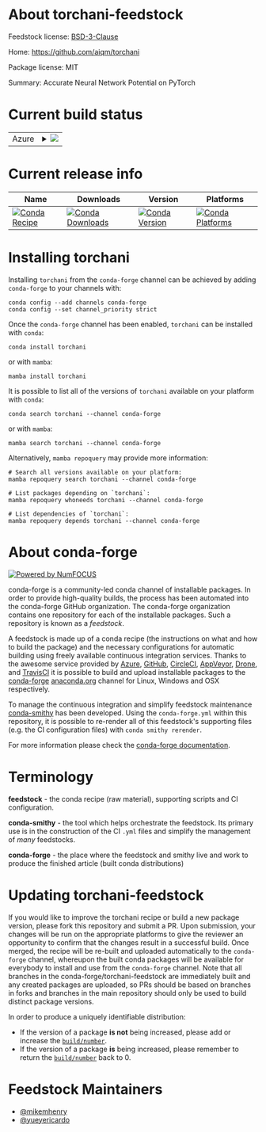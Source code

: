 About torchani-feedstock
========================

Feedstock license: [BSD-3-Clause](https://github.com/conda-forge/torchani-feedstock/blob/main/LICENSE.txt)

Home: https://github.com/aiqm/torchani

Package license: MIT

Summary: Accurate Neural Network Potential on PyTorch

Current build status
====================


<table>
    
  <tr>
    <td>Azure</td>
    <td>
      <details>
        <summary>
          <a href="https://dev.azure.com/conda-forge/feedstock-builds/_build/latest?definitionId=10418&branchName=main">
            <img src="https://dev.azure.com/conda-forge/feedstock-builds/_apis/build/status/torchani-feedstock?branchName=main">
          </a>
        </summary>
        <table>
          <thead><tr><th>Variant</th><th>Status</th></tr></thead>
          <tbody><tr>
              <td>linux_64_c_compiler_version11cuda_compilernvcccuda_compiler_version11.8cxx_compiler_version11numpy1.22python3.10.____cpython</td>
              <td>
                <a href="https://dev.azure.com/conda-forge/feedstock-builds/_build/latest?definitionId=10418&branchName=main">
                  <img src="https://dev.azure.com/conda-forge/feedstock-builds/_apis/build/status/torchani-feedstock?branchName=main&jobName=linux&configuration=linux%20linux_64_c_compiler_version11cuda_compilernvcccuda_compiler_version11.8cxx_compiler_version11numpy1.22python3.10.____cpython" alt="variant">
                </a>
              </td>
            </tr><tr>
              <td>linux_64_c_compiler_version11cuda_compilernvcccuda_compiler_version11.8cxx_compiler_version11numpy1.22python3.8.____cpython</td>
              <td>
                <a href="https://dev.azure.com/conda-forge/feedstock-builds/_build/latest?definitionId=10418&branchName=main">
                  <img src="https://dev.azure.com/conda-forge/feedstock-builds/_apis/build/status/torchani-feedstock?branchName=main&jobName=linux&configuration=linux%20linux_64_c_compiler_version11cuda_compilernvcccuda_compiler_version11.8cxx_compiler_version11numpy1.22python3.8.____cpython" alt="variant">
                </a>
              </td>
            </tr><tr>
              <td>linux_64_c_compiler_version11cuda_compilernvcccuda_compiler_version11.8cxx_compiler_version11numpy1.22python3.9.____cpython</td>
              <td>
                <a href="https://dev.azure.com/conda-forge/feedstock-builds/_build/latest?definitionId=10418&branchName=main">
                  <img src="https://dev.azure.com/conda-forge/feedstock-builds/_apis/build/status/torchani-feedstock?branchName=main&jobName=linux&configuration=linux%20linux_64_c_compiler_version11cuda_compilernvcccuda_compiler_version11.8cxx_compiler_version11numpy1.22python3.9.____cpython" alt="variant">
                </a>
              </td>
            </tr><tr>
              <td>linux_64_c_compiler_version11cuda_compilernvcccuda_compiler_version11.8cxx_compiler_version11numpy1.23python3.11.____cpython</td>
              <td>
                <a href="https://dev.azure.com/conda-forge/feedstock-builds/_build/latest?definitionId=10418&branchName=main">
                  <img src="https://dev.azure.com/conda-forge/feedstock-builds/_apis/build/status/torchani-feedstock?branchName=main&jobName=linux&configuration=linux%20linux_64_c_compiler_version11cuda_compilernvcccuda_compiler_version11.8cxx_compiler_version11numpy1.23python3.11.____cpython" alt="variant">
                </a>
              </td>
            </tr><tr>
              <td>linux_64_c_compiler_version11cuda_compilernvcccuda_compiler_version11.8cxx_compiler_version11numpy1.26python3.12.____cpython</td>
              <td>
                <a href="https://dev.azure.com/conda-forge/feedstock-builds/_build/latest?definitionId=10418&branchName=main">
                  <img src="https://dev.azure.com/conda-forge/feedstock-builds/_apis/build/status/torchani-feedstock?branchName=main&jobName=linux&configuration=linux%20linux_64_c_compiler_version11cuda_compilernvcccuda_compiler_version11.8cxx_compiler_version11numpy1.26python3.12.____cpython" alt="variant">
                </a>
              </td>
            </tr><tr>
              <td>linux_64_c_compiler_version12cuda_compilerNonecuda_compiler_versionNonecxx_compiler_version12numpy1.22python3.10.____cpython</td>
              <td>
                <a href="https://dev.azure.com/conda-forge/feedstock-builds/_build/latest?definitionId=10418&branchName=main">
                  <img src="https://dev.azure.com/conda-forge/feedstock-builds/_apis/build/status/torchani-feedstock?branchName=main&jobName=linux&configuration=linux%20linux_64_c_compiler_version12cuda_compilerNonecuda_compiler_versionNonecxx_compiler_version12numpy1.22python3.10.____cpython" alt="variant">
                </a>
              </td>
            </tr><tr>
              <td>linux_64_c_compiler_version12cuda_compilerNonecuda_compiler_versionNonecxx_compiler_version12numpy1.22python3.8.____cpython</td>
              <td>
                <a href="https://dev.azure.com/conda-forge/feedstock-builds/_build/latest?definitionId=10418&branchName=main">
                  <img src="https://dev.azure.com/conda-forge/feedstock-builds/_apis/build/status/torchani-feedstock?branchName=main&jobName=linux&configuration=linux%20linux_64_c_compiler_version12cuda_compilerNonecuda_compiler_versionNonecxx_compiler_version12numpy1.22python3.8.____cpython" alt="variant">
                </a>
              </td>
            </tr><tr>
              <td>linux_64_c_compiler_version12cuda_compilerNonecuda_compiler_versionNonecxx_compiler_version12numpy1.22python3.9.____cpython</td>
              <td>
                <a href="https://dev.azure.com/conda-forge/feedstock-builds/_build/latest?definitionId=10418&branchName=main">
                  <img src="https://dev.azure.com/conda-forge/feedstock-builds/_apis/build/status/torchani-feedstock?branchName=main&jobName=linux&configuration=linux%20linux_64_c_compiler_version12cuda_compilerNonecuda_compiler_versionNonecxx_compiler_version12numpy1.22python3.9.____cpython" alt="variant">
                </a>
              </td>
            </tr><tr>
              <td>linux_64_c_compiler_version12cuda_compilerNonecuda_compiler_versionNonecxx_compiler_version12numpy1.23python3.11.____cpython</td>
              <td>
                <a href="https://dev.azure.com/conda-forge/feedstock-builds/_build/latest?definitionId=10418&branchName=main">
                  <img src="https://dev.azure.com/conda-forge/feedstock-builds/_apis/build/status/torchani-feedstock?branchName=main&jobName=linux&configuration=linux%20linux_64_c_compiler_version12cuda_compilerNonecuda_compiler_versionNonecxx_compiler_version12numpy1.23python3.11.____cpython" alt="variant">
                </a>
              </td>
            </tr><tr>
              <td>linux_64_c_compiler_version12cuda_compilerNonecuda_compiler_versionNonecxx_compiler_version12numpy1.26python3.12.____cpython</td>
              <td>
                <a href="https://dev.azure.com/conda-forge/feedstock-builds/_build/latest?definitionId=10418&branchName=main">
                  <img src="https://dev.azure.com/conda-forge/feedstock-builds/_apis/build/status/torchani-feedstock?branchName=main&jobName=linux&configuration=linux%20linux_64_c_compiler_version12cuda_compilerNonecuda_compiler_versionNonecxx_compiler_version12numpy1.26python3.12.____cpython" alt="variant">
                </a>
              </td>
            </tr><tr>
              <td>osx_64_numpy1.22python3.10.____cpython</td>
              <td>
                <a href="https://dev.azure.com/conda-forge/feedstock-builds/_build/latest?definitionId=10418&branchName=main">
                  <img src="https://dev.azure.com/conda-forge/feedstock-builds/_apis/build/status/torchani-feedstock?branchName=main&jobName=osx&configuration=osx%20osx_64_numpy1.22python3.10.____cpython" alt="variant">
                </a>
              </td>
            </tr><tr>
              <td>osx_64_numpy1.22python3.8.____cpython</td>
              <td>
                <a href="https://dev.azure.com/conda-forge/feedstock-builds/_build/latest?definitionId=10418&branchName=main">
                  <img src="https://dev.azure.com/conda-forge/feedstock-builds/_apis/build/status/torchani-feedstock?branchName=main&jobName=osx&configuration=osx%20osx_64_numpy1.22python3.8.____cpython" alt="variant">
                </a>
              </td>
            </tr><tr>
              <td>osx_64_numpy1.22python3.9.____cpython</td>
              <td>
                <a href="https://dev.azure.com/conda-forge/feedstock-builds/_build/latest?definitionId=10418&branchName=main">
                  <img src="https://dev.azure.com/conda-forge/feedstock-builds/_apis/build/status/torchani-feedstock?branchName=main&jobName=osx&configuration=osx%20osx_64_numpy1.22python3.9.____cpython" alt="variant">
                </a>
              </td>
            </tr><tr>
              <td>osx_64_numpy1.23python3.11.____cpython</td>
              <td>
                <a href="https://dev.azure.com/conda-forge/feedstock-builds/_build/latest?definitionId=10418&branchName=main">
                  <img src="https://dev.azure.com/conda-forge/feedstock-builds/_apis/build/status/torchani-feedstock?branchName=main&jobName=osx&configuration=osx%20osx_64_numpy1.23python3.11.____cpython" alt="variant">
                </a>
              </td>
            </tr><tr>
              <td>osx_64_numpy1.26python3.12.____cpython</td>
              <td>
                <a href="https://dev.azure.com/conda-forge/feedstock-builds/_build/latest?definitionId=10418&branchName=main">
                  <img src="https://dev.azure.com/conda-forge/feedstock-builds/_apis/build/status/torchani-feedstock?branchName=main&jobName=osx&configuration=osx%20osx_64_numpy1.26python3.12.____cpython" alt="variant">
                </a>
              </td>
            </tr><tr>
              <td>osx_arm64_numpy1.22python3.10.____cpython</td>
              <td>
                <a href="https://dev.azure.com/conda-forge/feedstock-builds/_build/latest?definitionId=10418&branchName=main">
                  <img src="https://dev.azure.com/conda-forge/feedstock-builds/_apis/build/status/torchani-feedstock?branchName=main&jobName=osx&configuration=osx%20osx_arm64_numpy1.22python3.10.____cpython" alt="variant">
                </a>
              </td>
            </tr><tr>
              <td>osx_arm64_numpy1.22python3.8.____cpython</td>
              <td>
                <a href="https://dev.azure.com/conda-forge/feedstock-builds/_build/latest?definitionId=10418&branchName=main">
                  <img src="https://dev.azure.com/conda-forge/feedstock-builds/_apis/build/status/torchani-feedstock?branchName=main&jobName=osx&configuration=osx%20osx_arm64_numpy1.22python3.8.____cpython" alt="variant">
                </a>
              </td>
            </tr><tr>
              <td>osx_arm64_numpy1.22python3.9.____cpython</td>
              <td>
                <a href="https://dev.azure.com/conda-forge/feedstock-builds/_build/latest?definitionId=10418&branchName=main">
                  <img src="https://dev.azure.com/conda-forge/feedstock-builds/_apis/build/status/torchani-feedstock?branchName=main&jobName=osx&configuration=osx%20osx_arm64_numpy1.22python3.9.____cpython" alt="variant">
                </a>
              </td>
            </tr><tr>
              <td>osx_arm64_numpy1.23python3.11.____cpython</td>
              <td>
                <a href="https://dev.azure.com/conda-forge/feedstock-builds/_build/latest?definitionId=10418&branchName=main">
                  <img src="https://dev.azure.com/conda-forge/feedstock-builds/_apis/build/status/torchani-feedstock?branchName=main&jobName=osx&configuration=osx%20osx_arm64_numpy1.23python3.11.____cpython" alt="variant">
                </a>
              </td>
            </tr><tr>
              <td>osx_arm64_numpy1.26python3.12.____cpython</td>
              <td>
                <a href="https://dev.azure.com/conda-forge/feedstock-builds/_build/latest?definitionId=10418&branchName=main">
                  <img src="https://dev.azure.com/conda-forge/feedstock-builds/_apis/build/status/torchani-feedstock?branchName=main&jobName=osx&configuration=osx%20osx_arm64_numpy1.26python3.12.____cpython" alt="variant">
                </a>
              </td>
            </tr>
          </tbody>
        </table>
      </details>
    </td>
  </tr>
</table>

Current release info
====================

| Name | Downloads | Version | Platforms |
| --- | --- | --- | --- |
| [![Conda Recipe](https://img.shields.io/badge/recipe-torchani-green.svg)](https://anaconda.org/conda-forge/torchani) | [![Conda Downloads](https://img.shields.io/conda/dn/conda-forge/torchani.svg)](https://anaconda.org/conda-forge/torchani) | [![Conda Version](https://img.shields.io/conda/vn/conda-forge/torchani.svg)](https://anaconda.org/conda-forge/torchani) | [![Conda Platforms](https://img.shields.io/conda/pn/conda-forge/torchani.svg)](https://anaconda.org/conda-forge/torchani) |

Installing torchani
===================

Installing `torchani` from the `conda-forge` channel can be achieved by adding `conda-forge` to your channels with:

```
conda config --add channels conda-forge
conda config --set channel_priority strict
```

Once the `conda-forge` channel has been enabled, `torchani` can be installed with `conda`:

```
conda install torchani
```

or with `mamba`:

```
mamba install torchani
```

It is possible to list all of the versions of `torchani` available on your platform with `conda`:

```
conda search torchani --channel conda-forge
```

or with `mamba`:

```
mamba search torchani --channel conda-forge
```

Alternatively, `mamba repoquery` may provide more information:

```
# Search all versions available on your platform:
mamba repoquery search torchani --channel conda-forge

# List packages depending on `torchani`:
mamba repoquery whoneeds torchani --channel conda-forge

# List dependencies of `torchani`:
mamba repoquery depends torchani --channel conda-forge
```


About conda-forge
=================

[![Powered by
NumFOCUS](https://img.shields.io/badge/powered%20by-NumFOCUS-orange.svg?style=flat&colorA=E1523D&colorB=007D8A)](https://numfocus.org)

conda-forge is a community-led conda channel of installable packages.
In order to provide high-quality builds, the process has been automated into the
conda-forge GitHub organization. The conda-forge organization contains one repository
for each of the installable packages. Such a repository is known as a *feedstock*.

A feedstock is made up of a conda recipe (the instructions on what and how to build
the package) and the necessary configurations for automatic building using freely
available continuous integration services. Thanks to the awesome service provided by
[Azure](https://azure.microsoft.com/en-us/services/devops/), [GitHub](https://github.com/),
[CircleCI](https://circleci.com/), [AppVeyor](https://www.appveyor.com/),
[Drone](https://cloud.drone.io/welcome), and [TravisCI](https://travis-ci.com/)
it is possible to build and upload installable packages to the
[conda-forge](https://anaconda.org/conda-forge) [anaconda.org](https://anaconda.org/)
channel for Linux, Windows and OSX respectively.

To manage the continuous integration and simplify feedstock maintenance
[conda-smithy](https://github.com/conda-forge/conda-smithy) has been developed.
Using the ``conda-forge.yml`` within this repository, it is possible to re-render all of
this feedstock's supporting files (e.g. the CI configuration files) with ``conda smithy rerender``.

For more information please check the [conda-forge documentation](https://conda-forge.org/docs/).

Terminology
===========

**feedstock** - the conda recipe (raw material), supporting scripts and CI configuration.

**conda-smithy** - the tool which helps orchestrate the feedstock.
                   Its primary use is in the construction of the CI ``.yml`` files
                   and simplify the management of *many* feedstocks.

**conda-forge** - the place where the feedstock and smithy live and work to
                  produce the finished article (built conda distributions)


Updating torchani-feedstock
===========================

If you would like to improve the torchani recipe or build a new
package version, please fork this repository and submit a PR. Upon submission,
your changes will be run on the appropriate platforms to give the reviewer an
opportunity to confirm that the changes result in a successful build. Once
merged, the recipe will be re-built and uploaded automatically to the
`conda-forge` channel, whereupon the built conda packages will be available for
everybody to install and use from the `conda-forge` channel.
Note that all branches in the conda-forge/torchani-feedstock are
immediately built and any created packages are uploaded, so PRs should be based
on branches in forks and branches in the main repository should only be used to
build distinct package versions.

In order to produce a uniquely identifiable distribution:
 * If the version of a package **is not** being increased, please add or increase
   the [``build/number``](https://docs.conda.io/projects/conda-build/en/latest/resources/define-metadata.html#build-number-and-string).
 * If the version of a package **is** being increased, please remember to return
   the [``build/number``](https://docs.conda.io/projects/conda-build/en/latest/resources/define-metadata.html#build-number-and-string)
   back to 0.

Feedstock Maintainers
=====================

* [@mikemhenry](https://github.com/mikemhenry/)
* [@yueyericardo](https://github.com/yueyericardo/)

